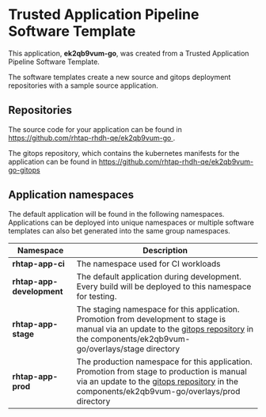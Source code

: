 # Trusted Application Pipeline Software Template

This application, **ek2qb9vum-go**, was created from a Trusted Application Pipeline Software Template.

The software templates create a new source and gitops deployment repositories with a sample source application. 

## Repositories

The source code for your application can be found in [https://github.com/rhtap-rhdh-qe/ek2qb9vum-go ](https://github.com/rhtap-rhdh-qe/ek2qb9vum-go ).
 
The gitops repository, which contains the kubernetes manifests for the application can be found in 
[https://github.com/rhtap-rhdh-qe/ek2qb9vum-go-gitops ](https://github.com/rhtap-rhdh-qe/ek2qb9vum-go-gitops ) 

## Application namespaces 

The default application will be found in the following namespaces. Applications can be deployed into unique namespaces or multiple software templates can also bet generated into the same group namespaces.  

|  Namespace   |  Description   |  
| -------- | -------- |
| **rhtap-app-ci** | The namespace used for CI workloads |
| **rhtap-app-development** | The default application during development. Every build will be deployed to this namespace for testing. |
| **rhtap-app-stage** | The staging namespace for this application. Promotion from development to stage is manual via an update to the [gitops repository](https://github.com/rhtap-rhdh-qe/ek2qb9vum-go-gitops ) in the components/ek2qb9vum-go/overlays/stage directory |
| **rhtap-app-prod** | The production namespace for this application. Promotion from stage to production is manual via an update to the [gitops repository](https://github.com/rhtap-rhdh-qe/ek2qb9vum-go-gitops ) in the components/ek2qb9vum-go/overlays/prod directory |